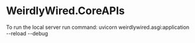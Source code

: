 # WeirdlyWired.CoreAPIs

To run the local server
run command: uvicorn weirdlywired.asgi:application --reload --debug
